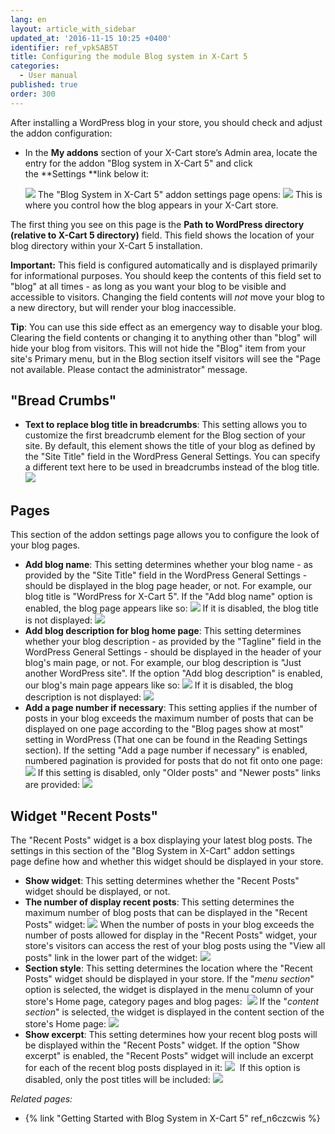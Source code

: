 ```yaml
---
lang: en
layout: article_with_sidebar
updated_at: '2016-11-15 10:25 +0400'
identifier: ref_vpkSAB5T
title: Configuring the module Blog system in X-Cart 5
categories:
  - User manual
published: true
order: 300
---
```



After installing a WordPress blog in your store, you should check and adjust the addon configuration:

*   In the **My addons** section of your X-Cart store’s Admin area, locate the entry for the addon "Blog system in X-Cart 5" and click the **Settings **link below it:

    ![]({{site.baseurl}}/attachments/7505612/8719389.png)
    The "Blog System in X-Cart 5" addon settings page opens:
    ![]({{site.baseurl}}/attachments/7505612/8719390.png)
    This is where you control how the blog appears in your X-Cart store.

The first thing you see on this page is the **Path to WordPress directory (relative to X-Cart 5 directory)** field. This field shows the location of your blog directory within your X-Cart 5 installation.

**Important:** This field is configured automatically and is displayed primarily for informational purposes. You should keep the contents of this field set to "blog" at all times - as long as you want your blog to be visible and accessible to visitors. Changing the field contents will _not_ move your blog to a new directory, but will render your blog inaccessible. 

**Tip**: You can use this side effect as an emergency way to disable your blog. Clearing the field contents or changing it to anything other than "blog" will hide your blog from visitors. This will not hide the "Blog" item from your site's Primary menu, but in the Blog section itself visitors will see the "Page not available. Please contact the administrator" message.

## "Bread Crumbs"

*   **Text to replace blog title in breadcrumbs**: This setting allows you to customize the first breadcrumb element for the Blog section of your site. By default, this element shows the title of your blog as defined by the "Site Title" field in the WordPress General Settings. You can specify a different text here to be used in breadcrumbs instead of the blog title.
    ![]({{site.baseurl}}/attachments/7505612/7602800.png)

## Pages

This section of the addon settings page allows you to configure the look of your blog pages.

*   **Add blog name**: This setting determines whether your blog name - as provided by the "Site Title" field in the WordPress General Settings - should be displayed in the blog page header, or not. For example, our blog title is "WordPress for X-Cart 5". If the "Add blog name" option is enabled, the blog page appears like so:
    ![]({{site.baseurl}}/attachments/7505612/7602795.png)
    If it is disabled, the blog title is not displayed:
    ![]({{site.baseurl}}/attachments/7505612/7602796.png)
*   **Add blog description for blog home page**: This setting determines whether your blog description - as provided by the "Tagline" field in the WordPress General Settings - should be displayed in the header of your blog's main page, or not. For example, our blog description is "Just another WordPress site". If the option "Add blog description" is enabled, our blog's main page appears like so:
    ![]({{site.baseurl}}/attachments/7505612/7602798.png)
    If it is disabled, the blog description is not displayed:
    ![]({{site.baseurl}}/attachments/7505612/7602799.png)
*   **Add a page number if necessary**: This setting applies if the number of posts in your blog exceeds the maximum number of posts that can be displayed on one page according to the "Blog pages show at most" setting in WordPress (That one can be found in the Reading Settings section). If the setting "Add a page number if necessary" is enabled, numbered pagination is provided for posts that do not fit onto one page:
    ![]({{site.baseurl}}/attachments/7505612/7602801.png)
    If this setting is disabled, only "Older posts" and "Newer posts" links are provided:
    ![]({{site.baseurl}}/attachments/7505612/7602802.png)

## Widget "Recent Posts"

The "Recent Posts" widget is a box displaying your latest blog posts. The settings in this section of the "Blog System in X-Cart" addon settings page define how and whether this widget should be displayed in your store.

*   **Show widget**: This setting determines whether the "Recent Posts" widget should be displayed, or not.
*   **The number of display recent posts**: This setting determines the maximum number of blog posts that can be displayed in the "Recent Posts" widget:
    ![]({{site.baseurl}}/attachments/7505612/7602806.png)
    When the number of posts in your blog exceeds the number of posts allowed for display in the "Recent Posts" widget, your store's visitors can access the rest of your blog posts using the "View all posts" link in the lower part of the widget:
    ![]({{site.baseurl}}/attachments/7505612/7602807.png)
*   **Section style**: This setting determines the location where the "Recent Posts" widget should be displayed in your store. If the "_menu section_" option is selected, the widget is displayed in the menu column of your store's Home page, category pages and blog pages: 
    ![]({{site.baseurl}}/attachments/7505612/7602803.png)
    If the "_content section_" is selected, the widget is displayed in the content section of the store's Home page:
    ![]({{site.baseurl}}/attachments/7505612/7602804.png)
*   **Show excerpt**: This setting determines how your recent blog posts will be displayed within the "Recent Posts" widget. If the option "Show excerpt" is enabled, the "Recent Posts" widget will include an excerpt for each of the recent blog posts displayed in it:
    ![]({{site.baseurl}}/attachments/7505612/7602809.png)
     If this option is disabled, only the post titles will be included:
    ![]({{site.baseurl}}/attachments/7505612/7602808.png)

_Related pages:_

*   {% link "Getting Started with Blog System in X-Cart 5" ref_n6czcwis %}
